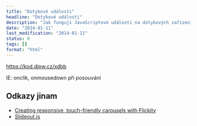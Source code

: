 ```yaml
---
title: "Dotykové události"
headline: "Dotykové události"
description: "Jak fungují JavaScriptové události na dotykových zařízeních."
date: "2014-01-11"
last_modification: "2014-01-11"
status: 0
tags: []
format: "html"
---
```


https://kod.djpw.cz/xdbb

IE: onclik, onmousedown při posouvání

<h2 id="odkazy">Odkazy jinam</h2>

<ul>
  <li><a href="https://css-tricks.com/creating-responsive-touch-friendly-carousels-with-flickity/">Creating responsive, touch-friendly carousels with Flickity</a></li>
  
  <li><a href="http://mango.github.io/slideout/">Slideout.js</a></li>
</ul>